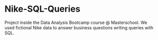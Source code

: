 # Nike-SQL-Queries
Project inside the Data Analysis Bootcamp course @ Masterschool. We used fictional Nike data to answer business questions writing queries with SQL.
